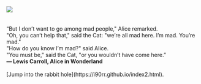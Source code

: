 <img src="https://github.com/i90rr/i90rr.github.io/blob/master/resources/cheshire_inverted.png">
</br></br></br>
“But I don’t want to go among mad people," Alice remarked.</br>
"Oh, you can’t help that," said the Cat: "we’re all mad here. I’m mad. You’re mad."</br>
"How do you know I’m mad?" said Alice.</br>
"You must be," said the Cat, "or you wouldn’t have come here.”</br>
<b>― Lewis Carroll, Alice in Wonderland</b>
</br></br>
[Jump into the rabbit hole](https://i90rr.github.io/index2.html).
